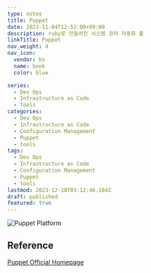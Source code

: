```yaml
---
type: notes
title: Puppet
date: 2023-11-04T12:52:00+09:00
description: ruby로 만들어진 시스템 관리 자동화 툴
linkTitle: Puppet
nav_weight: 4
nav_icon:
  vendor: bs
  name: book
  color: blue

series:
  - Dev Ops
  - Infrastructure as Code
  - Tools
categories:
  - Dev Ops
  - Infrastructure as Code
  - Configuration Management
  - Puppet
  - tools
tags:
  - Dev Ops
  - Infrastructure as Code
  - Configuration Management
  - Puppet
  - tools
lastmod: 2023-12-10T03:12:46.184Z
draft: published
featured: true
---
```


![Puppet Platform](/content/dev-ops/puppet_platform.webp "https://www.puppet.com/docs/puppet/8/platform_components")

## Reference

[Puppet Official Homepage](https://www.puppet.com/)
